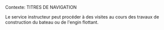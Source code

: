 Contexte: TITRES DE NAVIGATION

Le service instructeur peut procéder à des visites au cours des travaux de construction du bateau ou de l'engin flottant.